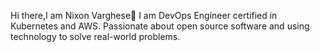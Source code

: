 Hi there,I am Nixon Varghese👋
I am DevOps Engineer certified in Kubernetes and AWS. Passionate about open source software and using technology to solve real-world problems.

<!--
**nixvarghese01/nixvarghese01** is a ✨ _special_ ✨ repository because its `README.md` (this file) appears on your GitHub profile.

- 🔭  I’m currently working on a Creating Devops related tech resourses
- 🌱 I’m currently learning observability tools

Connect with me: 
